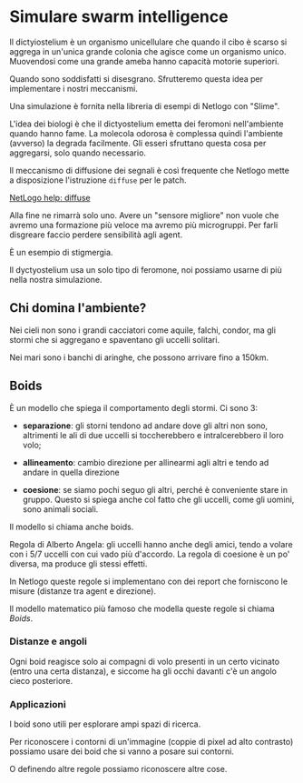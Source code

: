 # Simulare swarm intelligence

Il dictyiostelium è un organismo unicellulare che quando il cibo è scarso si aggrega in un'unica
grande colonia che agisce come un organismo unico. Muovendosi come una grande ameba hanno capacità
motorie superiori.

Quando sono soddisfatti si disesgrano. Sfrutteremo questa idea per implementare i nostri meccanismi.

Una simulazione è fornita nella libreria di esempi di Netlogo con "Slime".

L'idea dei biologi è che il dictyostelium emetta dei feromoni nell'ambiente quando hanno fame.
La molecola odorosa è complessa quindi l'ambiente (avverso) la degrada facilmente.
Gli esseri sfruttano questa cosa per aggregarsi, solo quando necessario.

Il meccanismo di diffusione dei segnali è così frequente che Netlogo mette a disposizione l'istruzione
`diffuse` per le patch.

[NetLogo help: diffuse](http://ccl.northwestern.edu/netlogo/docs/dict/diffuse.html)

Alla fine ne rimarrà solo uno. Avere un "sensore migliore" non vuole che avremo una formazione più
veloce ma avremo più microgruppi. Per farli disgreare faccio perdere sensibilità agli agent.

È un esempio di stigmergia.

Il dyctyostelium usa un solo tipo di feromone, noi possiamo usarne di più nella nostra simulazione.

## Chi domina l'ambiente?

Nei cieli non sono i grandi cacciatori come aquile, falchi, condor, ma gli stormi che si aggregano
e spaventano gli uccelli solitari.

Nei mari sono i banchi di aringhe, che possono arrivare fino a 150km.

## Boids

È un modello che spiega il comportamento degli stormi. Ci sono 3:

- **separazione**: gli storni tendono ad andare dove gli altri non sono, altrimenti le ali di due uccelli si
toccherebbero e intralcerebbero il loro volo;

- **allineamento**: cambio direzione per allinearmi agli altri e tendo ad andare in quella direzione

- **coesione**: se siamo pochi seguo gli altri, perché è conveniente stare in gruppo.
Questo si spiega anche col fatto che gli uccelli, come gli uomini, sono animali sociali.

Il modello si chiama anche boids.

Regola di Alberto Angela: gli uccelli hanno anche degli amici, tendo a volare con i 5/7 uccelli con cui
vado più d'accordo. La regola di coesione è un po' diversa, ma produce gli stessi effetti.

In Netlogo queste regole si implementano con dei report che forniscono le misure (distanze tra agent
e direzione).

Il modello matematico più famoso che modella queste regole si chiama _Boids_.

### Distanze e angoli

Ogni boid reagisce solo ai compagni di volo presenti in un certo vicinato (entro una certa distanza),
e siccome ha gli occhi davanti c'è un angolo cieco posteriore.

### Applicazioni

I boid sono utili per esplorare ampi spazi di ricerca.

Per riconoscere i contorni di un'immagine (coppie di pixel ad alto contrasto) possiamo usare dei boid
che si vanno a posare sui contorni.

O definendo altre regole possiamo riconoscere altre cose.
